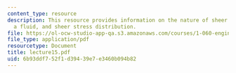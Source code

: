 ```yaml
---
content_type: resource
description: This resource provides information on the nature of sheer stresses in
  a fluid, and sheer stress distribution.
file: https://ol-ocw-studio-app-qa.s3.amazonaws.com/courses/1-060-engineering-mechanics-ii-spring-2006/6b93ddf752f1d39439e7e3460b094b82_lecture15.pdf
file_type: application/pdf
resourcetype: Document
title: lecture15.pdf
uid: 6b93ddf7-52f1-d394-39e7-e3460b094b82
---
```

